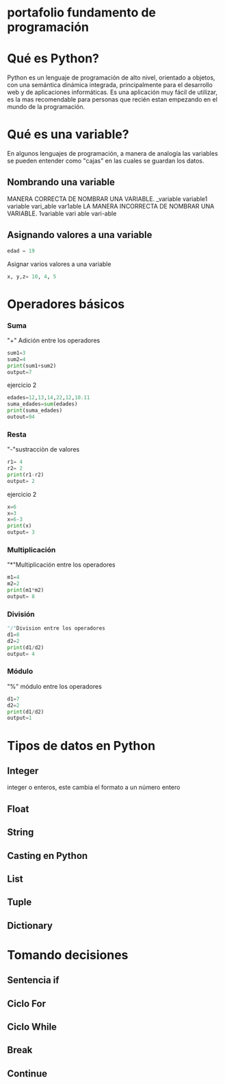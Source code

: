 # portafolio fundamento de programación
# Qué es Python?
Python es un lenguaje de programación de alto nivel, orientado a objetos, con una semántica dinámica integrada, principalmente para el desarrollo web y de aplicaciones informáticas. Es una aplicación muy fácil de utilizar, es la mas recomendable para  personas que recién estan empezando en el mundo de la programación.

# Qué es una variable?
En algunos lenguajes de programación, a manera de analogía las variables se pueden entender como "cajas" en las cuales se guardan los datos. 

## Nombrando una variable
MANERA CORRECTA DE NOMBRAR UNA VARIABLE.
_variable
variable1
variable
vari_able
var1able
LA MANERA INCORRECTA DE NOMBRAR UNA VARIABLE. 
1variable
vari able
vari-able

## Asignando valores a una variable
```python
edad = 19
```
Asignar varios valores a una variable
```python
x, y,z= 10, 4, 5
```
# Operadores básicos
### Suma
"+" Adición entre los operadores
```python
sum1=3
sum2=4
print(sum1+sum2) 
output=7
````
ejercicio 2
````python
edades=12,13,14,22,12,10.11
suma_edades=sum(edades)
print(suma_edades)
outout=94
````
### Resta
"-"sustracciòn de valores
````python
r1= 4
r2= 2
print(r1-r2)
output= 2 
````
ejercicio 2
````python
x=6
x=3
x=6-3
print(x)
output= 3
````
### Multiplicación
"*"Multiplicación entre los operadores
````python
m1=4
m2=2
print(m1*m2)
output= 8
````

### División
````python
"/"Division entre los operadores
d1=8
d2=2
print(d1/d2)
output= 4
````
### Módulo
"%" módulo entre los operadores
````python
d1=7
d2=2
print(d1/d2)
output=1
````

# Tipos de datos en Python

## Integer
integer o enteros, este cambia el formato a un número entero 
## Float

## String

## Casting en Python

## List

## Tuple

## Dictionary

# Tomando decisiones

## Sentencia if

## Ciclo For

## Ciclo While

## Break

## Continue
